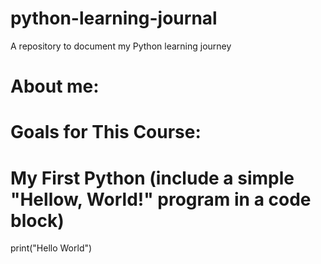 # python-learning-journal
A repository to document my Python learning journey
# About me:
# Goals for This Course:
# My First Python (include a simple "Hellow, World!" program in a code block)
print("Hello World") 
